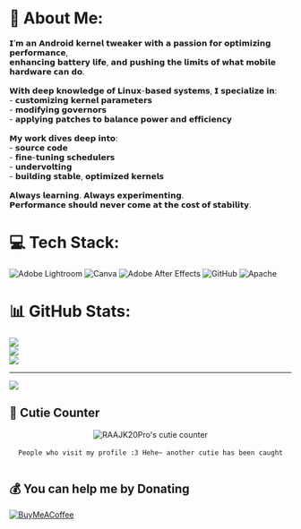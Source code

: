 # 💫 About Me:
𝗜’𝗺 𝗮𝗻 𝗔𝗻𝗱𝗿𝗼𝗶𝗱 𝗸𝗲𝗿𝗻𝗲𝗹 𝘁𝘄𝗲𝗮𝗸𝗲𝗿 𝘄𝗶𝘁𝗵 𝗮 𝗽𝗮𝘀𝘀𝗶𝗼𝗻 𝗳𝗼𝗿 𝗼𝗽𝘁𝗶𝗺𝗶𝘇𝗶𝗻𝗴 𝗽𝗲𝗿𝗳𝗼𝗿𝗺𝗮𝗻𝗰𝗲,<br>𝗲𝗻𝗵𝗮𝗻𝗰𝗶𝗻𝗴 𝗯𝗮𝘁𝘁𝗲𝗿𝘆 𝗹𝗶𝗳𝗲, 𝗮𝗻𝗱 𝗽𝘂𝘀𝗵𝗶𝗻𝗴 𝘁𝗵𝗲 𝗹𝗶𝗺𝗶𝘁𝘀 𝗼𝗳 𝘄𝗵𝗮𝘁 𝗺𝗼𝗯𝗶𝗹𝗲 𝗵𝗮𝗿𝗱𝘄𝗮𝗿𝗲 𝗰𝗮𝗻 𝗱𝗼.<br><br>𝗪𝗶𝘁𝗵 𝗱𝗲𝗲𝗽 𝗸𝗻𝗼𝘄𝗹𝗲𝗱𝗴𝗲 𝗼𝗳 𝗟𝗶𝗻𝘂𝘅-𝗯𝗮𝘀𝗲𝗱 𝘀𝘆𝘀𝘁𝗲𝗺𝘀, 𝗜 𝘀𝗽𝗲𝗰𝗶𝗮𝗹𝗶𝘇𝗲 𝗶𝗻:<br>- 𝗰𝘂𝘀𝘁𝗼𝗺𝗶𝘇𝗶𝗻𝗴 𝗸𝗲𝗿𝗻𝗲𝗹 𝗽𝗮𝗿𝗮𝗺𝗲𝘁𝗲𝗿𝘀<br>- 𝗺𝗼𝗱𝗶𝗳𝘆𝗶𝗻𝗴 𝗴𝗼𝘃𝗲𝗿𝗻𝗼𝗿𝘀<br>- 𝗮𝗽𝗽𝗹𝘆𝗶𝗻𝗴 𝗽𝗮𝘁𝗰𝗵𝗲𝘀 𝘁𝗼 𝗯𝗮𝗹𝗮𝗻𝗰𝗲 𝗽𝗼𝘄𝗲𝗿 𝗮𝗻𝗱 𝗲𝗳𝗳𝗶𝗰𝗶𝗲𝗻𝗰𝘆<br><br>𝗠𝘆 𝘄𝗼𝗿𝗸 𝗱𝗶𝘃𝗲𝘀 𝗱𝗲𝗲𝗽 𝗶𝗻𝘁𝗼:<br>- 𝘀𝗼𝘂𝗿𝗰𝗲 𝗰𝗼𝗱𝗲<br>- 𝗳𝗶𝗻𝗲-𝘁𝘂𝗻𝗶𝗻𝗴 𝘀𝗰𝗵𝗲𝗱𝘂𝗹𝗲𝗿𝘀<br>- 𝘂𝗻𝗱𝗲𝗿𝘃𝗼𝗹𝘁𝗶𝗻𝗴<br>- 𝗯𝘂𝗶𝗹𝗱𝗶𝗻𝗴 𝘀𝘁𝗮𝗯𝗹𝗲, 𝗼𝗽𝘁𝗶𝗺𝗶𝘇𝗲𝗱 𝗸𝗲𝗿𝗻𝗲𝗹𝘀<br><br>𝗔𝗹𝘄𝗮𝘆𝘀 𝗹𝗲𝗮𝗿𝗻𝗶𝗻𝗴. 𝗔𝗹𝘄𝗮𝘆𝘀 𝗲𝘅𝗽𝗲𝗿𝗶𝗺𝗲𝗻𝘁𝗶𝗻𝗴.<br>𝗣𝗲𝗿𝗳𝗼𝗿𝗺𝗮𝗻𝗰𝗲 𝘀𝗵𝗼𝘂𝗹𝗱 𝗻𝗲𝘃𝗲𝗿 𝗰𝗼𝗺𝗲 𝗮𝘁 𝘁𝗵𝗲 𝗰𝗼𝘀𝘁 𝗼𝗳 𝘀𝘁𝗮𝗯𝗶𝗹𝗶𝘁𝘆.


# 💻 Tech Stack:
![Adobe Lightroom](https://img.shields.io/badge/Adobe%20Lightroom-31A8FF.svg?style=for-the-badge&logo=Adobe%20Lightroom&logoColor=white) ![Canva](https://img.shields.io/badge/Canva-%2300C4CC.svg?style=for-the-badge&logo=Canva&logoColor=white) ![Adobe After Effects](https://img.shields.io/badge/Adobe%20After%20Effects-9999FF.svg?style=for-the-badge&logo=Adobe%20After%20Effects&logoColor=white) ![GitHub](https://img.shields.io/badge/github-%23121011.svg?style=for-the-badge&logo=github&logoColor=white) ![Apache](https://img.shields.io/badge/apache-%23D42029.svg?style=for-the-badge&logo=apache&logoColor=white)
# 📊 GitHub Stats:
![](https://github-readme-stats.vercel.app/api?username=RAAJK20Pro&theme=dark&hide_border=false&include_all_commits=false&count_private=false)<br/>
![](https://nirzak-streak-stats.vercel.app/?user=RAAJK20Pro&theme=dark&hide_border=false)<br/>
![](https://github-readme-stats.vercel.app/api/top-langs/?username=RAAJK20Pro&theme=dark&hide_border=false&include_all_commits=false&count_private=false&layout=compact)

---
[![](https://visitcount.itsvg.in/api?id=RAAJK20Pro&icon=8&color=0)](https://visitcount.itsvg.in)

## **🧋 Cutie Counter**
<p align="center">
	<img src="https://moe-counter.glitch.me/get/@RAAJK20Pro?theme=rule34" alt="RAAJK20Pro's cutie counter"/>
 <br><br>
	<code>People who visit my profile :3 Hehe~ another cutie has been caught
  </code>
</p>

  ## 💰 You can help me by Donating
  [![BuyMeACoffee](https://img.shields.io/badge/Buy%20Me%20a%20Coffee-ffdd00?style=for-the-badge&logo=buy-me-a-coffee&logoColor=black)](https://buymeacoffee.com/RAAJK20Pro) 

  
<!-- Proudly created with GPRM ( https://gprm.itsvg.in ) -->
